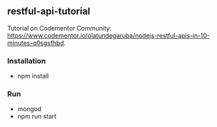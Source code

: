 ## restful-api-tutorial

Tutorial on Codementor Community: https://www.codementor.io/olatundegaruba/nodejs-restful-apis-in-10-minutes-q0sgsfhbd.

### Installation
* npm install

### Run
* mongod
* npm run start
